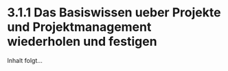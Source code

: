# 3.1.1 Das Basiswissen ueber Projekte und Projektmanagement wiederholen und festigen

Inhalt folgt...